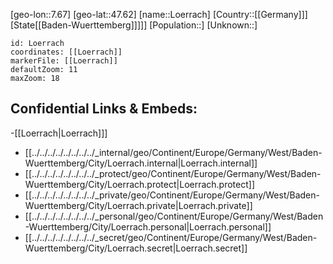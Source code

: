 ﻿---
location: [47.62,7.67]
mapzoom: [7,12] 
mapmarker: city 
type: City
tags:
- geo/City


SpocWebEntityId: 32193
isDeleted: false
confidential: public

---
[geo-lon::7.67]
[geo-lat::47.62]
[name::Loerrach]
[Country::[[Germany]]]
[State[[Baden-Wuerttemberg]]]]]
[Population::]
[Unknown::]


```leaflet
id: Loerrach
coordinates: [[Loerrach]]
markerFile: [[Loerrach]]
defaultZoom: 11 
maxZoom: 18
```


## Confidential Links & Embeds: 
-[[Loerrach|Loerrach]]] 
- [[../../../../../../../../_internal/geo/Continent/Europe/Germany/West/Baden-Wuerttemberg/City/Loerrach.internal|Loerrach.internal]] 
- [[../../../../../../../../_protect/geo/Continent/Europe/Germany/West/Baden-Wuerttemberg/City/Loerrach.protect|Loerrach.protect]] 
- [[../../../../../../../../_private/geo/Continent/Europe/Germany/West/Baden-Wuerttemberg/City/Loerrach.private|Loerrach.private]] 
- [[../../../../../../../../_personal/geo/Continent/Europe/Germany/West/Baden-Wuerttemberg/City/Loerrach.personal|Loerrach.personal]] 
- [[../../../../../../../../_secret/geo/Continent/Europe/Germany/West/Baden-Wuerttemberg/City/Loerrach.secret|Loerrach.secret]] 
